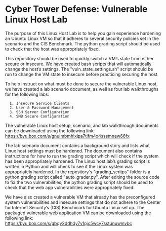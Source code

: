 # Cyber Tower Defense: Vulnerable Linux Host Lab
The purpose of this Linux Host Lab is to help you gain experience hardening an Ubuntu Linux VM so that it adheres to several security policies set in the scenario and the CIS Benchmark.  The python grading script should be used to check that the host was appropriately fixed.


This repository should be used to quickly switch a VM’s state from either secure or insecure.  We have created bash scripts that will automatically change the host’s settings.  The "vuln_state_settings.sh" script should be run to change the VM state to insecure before practicing securing the host.

 
To help instruct on what must be done to secure the vulnerable Linux host, we have created a lab scenario document, as well as four lab walkthroughs for the following labs: 

      1. Insecure Service Clients 
      2. User & Password Management 
      3. SSH Server Configuration 
      4. SMB Secure Configuration 

The vulnerable Linux host setup, scenario, and lab walkthrough documents can be downloaded using the following link: 
https://byu.box.com/s/gnuimbmhlxipa7tlfm4x4sssmnew66fx  


The lab scenario document contains a background story and lists what Linux host settings must be hardened.  The document also contains instructions for how to run the grading script which will check if the system has been appropriately hardened.  The Linux host lab’s grading script is written in Python and will check to see if the Linux system was appropriately hardened.  In the repository's "grading_scritps" folder is a python grading script called "auto_grader.py". After editing the source code to fix the two vulnerabilities, the python grading script should be used to check that the web app vulnerabilities were appropriately fixed.


We have also created a vulnerable VM that already has the preconfigured system vulnerabilities and insecure settings that do not adhere to the Center for Internet Security’s (CIS) Benchmark for Ubuntu Linux set up. The packaged vulnerable web application VM can be downloaded using the following link: 
https://byu.box.com/s/gbqv2ddhdy7v1pjc5wcy7sstunuwmvbc
